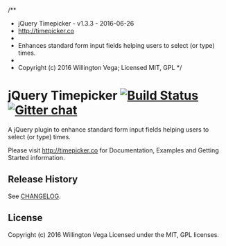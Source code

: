 /**
 * jQuery Timepicker - v1.3.3 - 2016-06-26
 * http://timepicker.co
 *
 * Enhances standard form input fields helping users to select (or type) times.
 *
 * Copyright (c) 2016 Willington Vega; Licensed MIT, GPL
 */

# jQuery Timepicker [![Build Status](http://img.shields.io/travis/wvega/timepicker.svg)](https://travis-ci.org/wvega/timepicker) [![Gitter chat](https://badges.gitter.im/wvega/timepicker.png)](https://gitter.im/wvega/timepicker)

A jQuery plugin to enhance standard form input fields helping users to select
(or type) times.

Please visit http://timepicker.co for Documentation, Examples and Getting Started information.

## Release History

See [CHANGELOG](https://github.com/wvega/timepicker/blob/master/CHANGELOG).

## License
Copyright (c) 2016 Willington Vega
Licensed under the MIT, GPL licenses.
